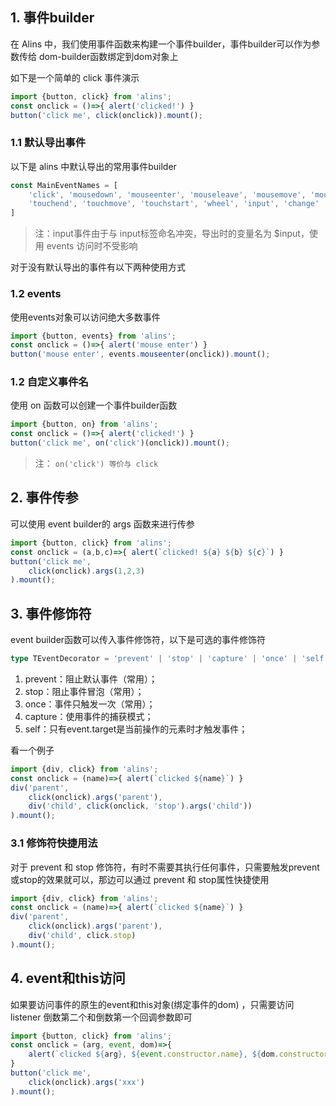 <!--
 * @Author: chenzhongsheng
 * @Date: 2022-11-05 10:51:00
 * @Description: Coding something
 * @LastEditors: chenzhongsheng
 * @LastEditTime: 2022-11-12 15:11:11
-->
## 1. 事件builder

在 Alins 中，我们使用事件函数来构建一个事件builder，事件builder可以作为参数传给 dom-builder函数绑定到dom对象上

如下是一个简单的 click 事件演示

<code-runner/>

```js
import {button, click} from 'alins';
const onclick = ()=>{ alert('clicked!') }
button('click me', click(onclick)).mount();
```

### 1.1 默认导出事件

以下是 alins 中默认导出的常用事件builder

```js
const MainEventNames = [
    'click', 'mousedown', 'mouseenter', 'mouseleave', 'mousemove', 'mouseover', 'mouseup',
    'touchend', 'touchmove', 'touchstart', 'wheel', 'input', 'change'
]
```

>  注：input事件由于与 input标签命名冲突，导出时的变量名为 $input，使用 events 访问时不受影响

对于没有默认导出的事件有以下两种使用方式

### 1.2 events

使用events对象可以访问绝大多数事件

<code-runner/>

```js
import {button, events} from 'alins';
const onclick = ()=>{ alert('mouse enter') }
button('mouse enter', events.mouseenter(onclick)).mount();
```

### 1.2 自定义事件名

使用 on 函数可以创建一个事件builder函数

<code-runner/>

```js
import {button, on} from 'alins';
const onclick = ()=>{ alert('clicked!') }
button('click me', on('click')(onclick)).mount();
```

>  注： `on('click') 等价与 click`

## 2. 事件传参

可以使用 event builder的 args 函数来进行传参

<code-runner/>

```js
import {button, click} from 'alins';
const onclick = (a,b,c)=>{ alert(`clicked! ${a} ${b} ${c}`) }
button('click me', 
    click(onclick).args(1,2,3)
).mount();
```

## 3. 事件修饰符

event builder函数可以传入事件修饰符，以下是可选的事件修饰符

```ts
type TEventDecorator = 'prevent' | 'stop' | 'capture' | 'once' | 'self';
```

1. prevent：阻止默认事件（常用）；
2. stop：阻止事件冒泡（常用）；
3. once：事件只触发一次（常用）；
4. capture：使用事件的捕获模式；
5. self：只有event.target是当前操作的元素时才触发事件；

看一个例子

<code-runner/>

```js
import {div, click} from 'alins';
const onclick = (name)=>{ alert(`clicked ${name}`) }
div('parent', 
    click(onclick).args('parent'),
    div('child', click(onclick, 'stop').args('child'))
).mount();
```

### 3.1 修饰符快捷用法

对于 prevent 和 stop 修饰符，有时不需要其执行任何事件，只需要触发prevent或stop的效果就可以，那边可以通过 prevent 和 stop属性快捷使用

<code-runner/>

```js
import {div, click} from 'alins';
const onclick = (name)=>{ alert(`clicked ${name}`) }
div('parent', 
    click(onclick).args('parent'),
    div('child', click.stop)
).mount();
```



## 4. event和this访问

如果要访问事件的原生的event和this对象(绑定事件的dom) ，只需要访问 listener 倒数第二个和倒数第一个回调参数即可

<code-runner/>

```js
import {button, click} from 'alins';
const onclick = (arg, event, dom)=>{ 
    alert(`clicked ${arg}, ${event.constructor.name}, ${dom.constructor.name}`); 
}
button('click me', 
    click(onclick).args('xxx')
).mount();
```
